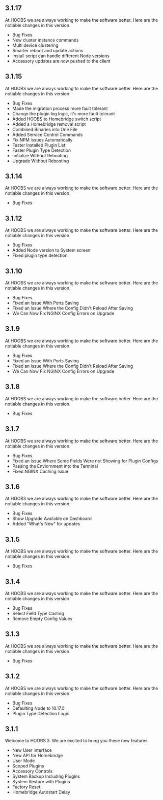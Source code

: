 ## 3.1.17
At HOOBS we are always working to make the software better. Here are the notiable changes in this version.

* Bug Fixes
* New cluster instance commands
* Multi device clustering
* Smarter reboot and update actions
* Install script can handle different Node versions
* Accessory updates are now pushed to the client

## 3.1.15
At HOOBS we are always working to make the software better. Here are the notiable changes in this version.

* Bug Fixes
* Made the migration process more fault tolerant
* Change the plugin log logic, it's more fault tolerant
* Added HOOBS to Homebridge switch script
* Added a Homebridge removal script
* Combined Binaries into One File
* Added Service Control Commands
* Fix NPM Issues Automatically
* Faster Installed Plugin List
* Faster Plugin Type Detection
* Initialize Without Rebooting
* Upgrade Without Rebooting

## 3.1.14
At HOOBS we are always working to make the software better. Here are the notiable changes in this version.

* Bug Fixes

## 3.1.12
At HOOBS we are always working to make the software better. Here are the notiable changes in this version.

* Bug Fixes
* Added Node version to System screen
* Fixed plugin type detection

## 3.1.10
At HOOBS we are always working to make the software better. Here are the notiable changes in this version.

* Bug Fixes
* Fixed an Issue With Ports Saving
* Fixed an Issue Where the Config Didn't Reload After Saving
* We Can Now Fix NGINX Config Errors on Upgrade

## 3.1.9
At HOOBS we are always working to make the software better. Here are the notiable changes in this version.

* Bug Fixes
* Fixed an Issue With Ports Saving
* Fixed an Issue Where the Config Didn't Reload After Saving
* We Can Now Fix NGINX Config Errors on Upgrade

## 3.1.8
At HOOBS we are always working to make the software better. Here are the notiable changes in this version.

* Bug Fixes

## 3.1.7
At HOOBS we are always working to make the software better. Here are the notiable changes in this version.

* Bug Fixes
* Fixed an Issue Where Some Fields Were not Showing for Plugin Configs
* Passing the Enviornment into the Terminal
* Fixed NGINX Caching Issue

## 3.1.6
At HOOBS we are always working to make the software better. Here are the notiable changes in this version.

* Bug Fixes
* Show Upgrade Available on Dashboard
* Added "What's New" for updates

## 3.1.5
At HOOBS we are always working to make the software better. Here are the notiable changes in this version.

* Bug Fixes

## 3.1.4
At HOOBS we are always working to make the software better. Here are the notiable changes in this version.

* Bug Fixes
* Select Field Type Casting
* Remove Empty Config Values

## 3.1.3
At HOOBS we are always working to make the software better. Here are the notiable changes in this version.

* Bug Fixes

## 3.1.2
At HOOBS we are always working to make the software better. Here are the notiable changes in this version.

* Bug Fixes
* Defaulting Node to 10.17.0
* Plugin Type Detection Logic

## 3.1.1
Welcome to HOOBS 3. We are excited to bring you these new features.

* New User Interface
* New API for Homebridge
* User Mode
* Scoped Plugins
* Accessory Controls
* System Backup Including Plugins
* System Restore with Plugins
* Factory Reset
* Homebridge Autostart Delay
